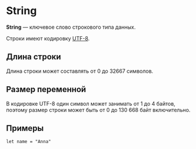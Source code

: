 # String

**String** — ключевое слово строкового типа данных.

Строки имеют кодировку [UTF-8](https://ru.wikipedia.org/wiki/UTF-8).

## Длина строки

Длина строки может составлять от 0 до 32667 символов.

## Размер переменной

В кодировке UTF-8 один символ может занимать от 1 до 4 байтов, поэтому размер строки может быть от 0 до 130 668‬ байт включительно.

## Примеры

`let name = "Anna"`
